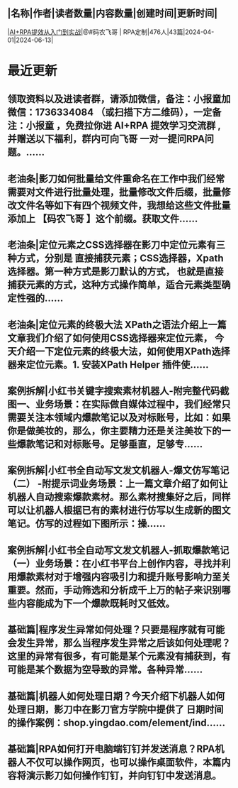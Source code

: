|名称|作者|读者数量|内容数量|创建时间|更新时间|
---
|[AI+RPA提效从入门到实战](https://xiaobot.net/p/feige1024?refer=0b133df9-27dc-423b-8101-639049001c13)|@#码农飞哥 | RPA定制|476人|43篇|2024-04-01|2024-06-13|

# 最近更新
## 领取资料以及进读者群，请添加微信，备注：小报童加微信：1736334084 （或扫描下方二维码），一定备注：小报童 ，免费拉你进 AI+RPA 提效学习交流群 , 并赠送以下福利，群内可向飞哥 一对一提问RPA问题。......
## 老油条|影刀如何批量给文件重命名在工作中我们经常需要对文件进行批量处理，批量修改文件后缀，批量修改文件名等如下有四个视频文件，我想给这些文件批量添加上 【码农飞哥 】这个前缀。获取文件......
## 老油条|定位元素之CSS选择器在影刀中定位元素有三种方式，分别是 直接捕获元素；CSS选择器，Xpath选择器。第一种方式是影刀默认的方式， 也就是直接捕获元素的方式，这种方式操作简单，适合元素类型确定性强的......
## 老油条|定位元素的终极大法 XPath之语法介绍上一篇文章我们介绍了如何使用CSS选择器来定位元素， 今天介绍一下定位元素的终极大法，如何使用XPath选择器来定位元素。1. 安装XPath Helper 插件使......
## 案例拆解|小红书关键字搜索素材机器人-附完整代码截图一、业务场景：在实际做自媒体过程中，我们经常只需要关注本领域内爆款笔记以及对标账号，比如：如果你是做美妆的，那么，你主要精力还是关注美妆下的一些爆款笔记和对标账号。足够垂直，足够专......
## 案例拆解|小红书全自动写文发文机器人-爆文仿写笔记（二） -附提示词业务场景：上一篇文章介绍了如何让机器人自动搜索爆款素材。那么素材搜集好之后，同样可以让机器人根据已有的素材进行仿写以生成新的图文笔记。仿写的过程如下图所示：操......
## 案例拆解|小红书全自动写文发文机器人-抓取爆款笔记（一）业务场景：在小红书平台上创作内容，寻找并利用爆款素材对于增强内容吸引力和提升账号影响力至关重要。然而，手动筛选和分析成千上万的帖子来识别哪些内容能成为下一个爆款既耗时又低效。
## 基础篇|程序发生异常如何处理？只要是程序就有可能会发生异常，那么当程序发生异常之后该如何处理呢？这里的异常有很多，有可能是某个元素没有捕获到，有可能是某个数据为空导致的异常。各种异常......
## 基础篇|机器人如何处理日期？今天介绍下机器人如何处理日期，影刀中在影刀官方学院中提供了 日期时间的操作案例：shop.yingdao.com/element/ind......
## 基础篇|RPA如何打开电脑端钉钉并发送消息？RPA机器人不仅可以操作网页，也可以操作桌面软件，本篇内容将演示影刀如何操作钉钉，并向钉钉中发送消息。

